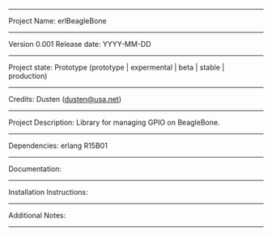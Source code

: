 -------------------------------------------------------------------------------

Project Name: erlBeagleBone

-------------------------------------------------------------------------------

Version 0.001
Release date: YYYY-MM-DD

-------------------------------------------------------------------------------

Project state: Prototype (prototype | expermental | beta | stable | production)

-------------------------------------------------------------------------------

Credits:
	Dusten (dusten@usa.net)

-------------------------------------------------------------------------------

Project Description:
	Library for managing GPIO on BeagleBone.

-------------------------------------------------------------------------------

Dependencies:
	erlang R15B01

-------------------------------------------------------------------------------

Documentation:
	
-------------------------------------------------------------------------------

Installation Instructions:
	
-------------------------------------------------------------------------------

Additional Notes:
	
-------------------------------------------------------------------------------
